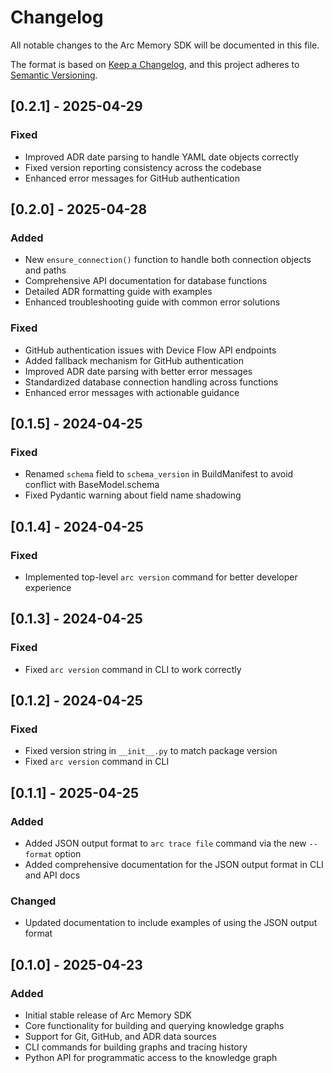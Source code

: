 # Changelog

All notable changes to the Arc Memory SDK will be documented in this file.

The format is based on [Keep a Changelog](https://keepachangelog.com/en/1.0.0/),
and this project adheres to [Semantic Versioning](https://semver.org/spec/v2.0.0.html).

## [0.2.1] - 2025-04-29

### Fixed
- Improved ADR date parsing to handle YAML date objects correctly
- Fixed version reporting consistency across the codebase
- Enhanced error messages for GitHub authentication

## [0.2.0] - 2025-04-28

### Added
- New `ensure_connection()` function to handle both connection objects and paths
- Comprehensive API documentation for database functions
- Detailed ADR formatting guide with examples
- Enhanced troubleshooting guide with common error solutions

### Fixed
- GitHub authentication issues with Device Flow API endpoints
- Added fallback mechanism for GitHub authentication
- Improved ADR date parsing with better error messages
- Standardized database connection handling across functions
- Enhanced error messages with actionable guidance

## [0.1.5] - 2024-04-25

### Fixed
- Renamed `schema` field to `schema_version` in BuildManifest to avoid conflict with BaseModel.schema
- Fixed Pydantic warning about field name shadowing

## [0.1.4] - 2024-04-25

### Fixed
- Implemented top-level `arc version` command for better developer experience

## [0.1.3] - 2024-04-25

### Fixed
- Fixed `arc version` command in CLI to work correctly

## [0.1.2] - 2024-04-25

### Fixed
- Fixed version string in `__init__.py` to match package version
- Fixed `arc version` command in CLI

## [0.1.1] - 2025-04-25

### Added
- Added JSON output format to `arc trace file` command via the new `--format` option
- Added comprehensive documentation for the JSON output format in CLI and API docs

### Changed
- Updated documentation to include examples of using the JSON output format

## [0.1.0] - 2025-04-23

### Added
- Initial stable release of Arc Memory SDK
- Core functionality for building and querying knowledge graphs
- Support for Git, GitHub, and ADR data sources
- CLI commands for building graphs and tracing history
- Python API for programmatic access to the knowledge graph
